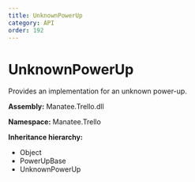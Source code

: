 ```yaml
---
title: UnknownPowerUp
category: API
order: 192
---
```


# UnknownPowerUp

Provides an implementation for an unknown power-up.

**Assembly:** Manatee.Trello.dll

**Namespace:** Manatee.Trello

**Inheritance hierarchy:**

- Object
- PowerUpBase
- UnknownPowerUp

